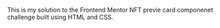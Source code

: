 This is my solution to the Frontend Mentor NFT previe card componenet challenge built using HTML and CSS.

